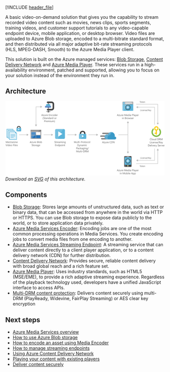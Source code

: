 [!INCLUDE [header_file](../../../includes/sol-idea-header.md)]

A basic video-on-demand solution that gives you the capability to stream recorded video content such as movies, news clips, sports segments, training videos, and customer support tutorials to any video-capable endpoint device, mobile application, or desktop browser. Video files are uploaded to Azure Blob storage, encoded to a multi-bitrate standard format, and then distributed via all major adaptive bit-rate streaming protocols (HLS, MPEG-DASH, Smooth) to the Azure Media Player client.

This solution is built on the Azure managed services: [Blob Storage](https://azure.microsoft.com/services/storage/blobs), [Content Delivery Network](https://azure.microsoft.com/services/cdn) and [Azure Media Player](https://azure.microsoft.com/services/media-services/media-player). These services run in a high-availability environment, patched and supported, allowing you to focus on your solution instead of the environment they run in.

## Architecture

![Architecture Diagram](../media/digital-media-video.png)
*Download an [SVG](../media/digital-media-video.svg) of this architecture.*

## Components

* [Blob Storage](https://azure.microsoft.com/services/storage/blobs): Stores large amounts of unstructured data, such as text or binary data, that can be accessed from anywhere in the world via HTTP or HTTPS. You can use Blob storage to expose data publicly to the world, or to store application data privately.
* [Azure Media Services Encoder](/azure/media-services/latest/encoding-concept): Encoding jobs are one of the most common processing operations in Media Services. You create encoding jobs to convert media files from one encoding to another.
* [Azure Media Services Streaming Endpoint](/azure/media-services/latest/dynamic-packaging-overview#on-demand-streaming-workflow): A streaming service that can deliver content directly to a client player application, or to a content delivery network (CDN) for further distribution.
* [Content Delivery Network](https://azure.microsoft.com/services/cdn): Provides secure, reliable content delivery with broad global reach and a rich feature set.
* [Azure Media Player](/azure/media-services/azure-media-player/azure-media-player-overview): Uses industry standards, such as HTML5 (MSE/EME), to provide a rich adaptive streaming experience. Regardless of the playback technology used, developers have a unified JavaScript interface to access APIs.
* [Multi-DRM content protection](/azure/media-services/latest/content-protection-overview): Delivers content securely using multi-DRM (PlayReady, Widevine, FairPlay Streaming) or AES clear key encryption

## Next steps

* [Azure Media Services overview](/azure/media-services/)
* [How to use Azure Blob storage](/azure/storage/blobs/storage-quickstart-blobs-portal)
* [How to encode an asset using Media Encoder](/azure/media-services/latest/stream-files-tutorial-with-api)
* [How to manage streaming endpoints](/azure/media-services/latest/streaming-endpoint-concept)
* [Using Azure Content Delivery Network](/azure/cdn/cdn-create-new-endpoint)
* [Playing your content with existing players](https://github.com/Azure-Samples/media-services-3rdparty-player-samples)
* [Deliver content securely](/azure/media-services/latest/content-protection-overview)